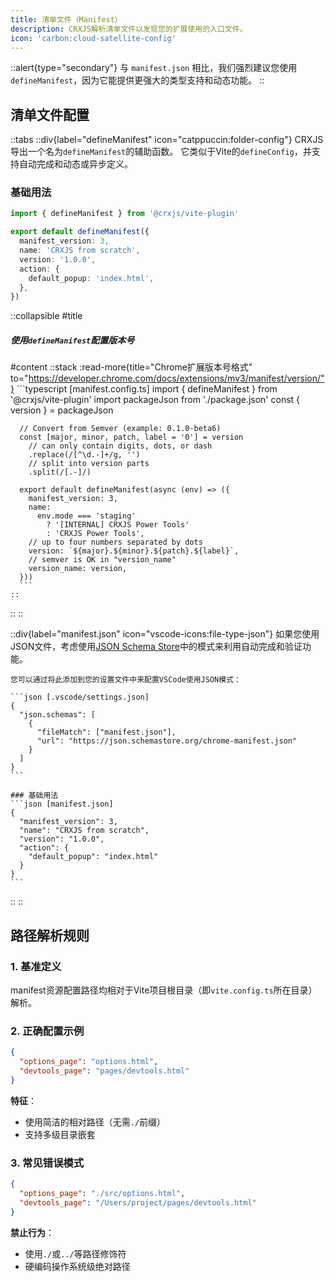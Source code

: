 ```yaml
---
title: 清单文件（Manifest）
description: CRXJS解析清单文件以发现您的扩展使用的入口文件。
icon: 'carbon:cloud-satellite-config'
---
```


::alert{type="secondary"}
与 `manifest.json` 相比，我们强烈建议您使用 `defineManifest`，因为它能提供更强大的类型支持和动态功能。
::

## 清单文件配置

::tabs
  ::div{label="defineManifest" icon="catppuccin:folder-config"}
  CRXJS导出一个名为`defineManifest`的辅助函数。
  它类似于Vite的`defineConfig`，并支持自动完成和动态或异步定义。
  ### 基础用法
  ```ts [manifest.config.ts]
  import { defineManifest } from '@crxjs/vite-plugin'

  export default defineManifest({
    manifest_version: 3,
    name: 'CRXJS from scratch',
    version: '1.0.0',
    action: {
      default_popup: 'index.html',
    },
  })
  ```

  ::collapsible
  #title
  ##### 使用`defineManifest`配置版本号

  #content
    ::stack
      :read-more{title="Chrome扩展版本号格式" to="https://developer.chrome.com/docs/extensions/mv3/manifest/version/"}
      ```typescript [manifest.config.ts]
      import { defineManifest } from '@crxjs/vite-plugin'
      import packageJson from './package.json'
      const { version } = packageJson

      // Convert from Semver (example: 0.1.0-beta6)
      const [major, minor, patch, label = '0'] = version
        // can only contain digits, dots, or dash
        .replace(/[^\d.-]+/g, '')
        // split into version parts
        .split(/[.-]/)

      export default defineManifest(async (env) => ({
        manifest_version: 3,
        name:
          env.mode === 'staging'
            ? '[INTERNAL] CRXJS Power Tools'
            : 'CRXJS Power Tools',
        // up to four numbers separated by dots
        version: `${major}.${minor}.${patch}.${label}`,
        // semver is OK in "version_name"
        version_name: version,
      }))
      ```
    ::
  ::
  ::

  ::div{label="manifest.json" icon="vscode-icons:file-type-json"}
    如果您使用JSON文件，考虑使用[JSON Schema Store](https://json.schemastore.org/chrome-manifest.json)中的模式来利用自动完成和验证功能。

    您可以通过将此添加到您的设置文件中来配置VSCode使用JSON模式：

    ```json [.vscode/settings.json]
    {
      "json.schemas": [
        {
          "fileMatch": ["manifest.json"],
          "url": "https://json.schemastore.org/chrome-manifest.json"
        }
      ]
    }
    ```

    ### 基础用法
    ```json [manifest.json]
    {
      "manifest_version": 3,
      "name": "CRXJS from scratch",
      "version": "1.0.0",
      "action": {
        "default_popup": "index.html"
      }
    }
    ```
  ::
::


## 路径解析规则

### 1. 基准定义
manifest资源配置路径均相对于Vite项目根目录（即`vite.config.ts`所在目录）解析。

### 2. 正确配置示例
```json [manifest.json]
{
  "options_page": "options.html",
  "devtools_page": "pages/devtools.html"
}
```
**特征**：  
- 使用简洁的相对路径（无需`./`前缀）  
- 支持多级目录嵌套  

### 3. 常见错误模式
```json [manifest.json]
{
  "options_page": "./src/options.html",
  "devtools_page": "/Users/project/pages/devtools.html"
}
```
**禁止行为**：  
- 使用`./`或`../`等路径修饰符  
- 硬编码操作系统级绝对路径
